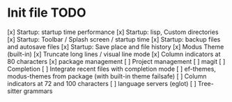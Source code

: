 # Init file TODO

[x] Startup: startup time performance
[x] Startup: lisp, Custom directories
[x] Startup: Toolbar / Splash screen / startup time
[x] Startup: backup files and autosave files
[x] Startup: Save place and file history
[x] Modus Theme (built-in)
[x] Truncate long lines / visual line mode
[x] Column indicators at 80 characters
[x] package management
[ ] Project management
[ ] magit
[ ] Completion
[ ] Integrate recent files with completion mode
[ ] ef-themes, modus-themes from package (with built-in theme failsafe)
[ ] Column indicators at 72 and 100 characters
[ ] language servers (eglot)
[ ] Tree-sitter grammars

